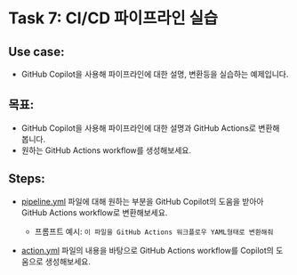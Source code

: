 # Task 7: CI/CD 파이프라인 실습

## Use case: 
- GitHub Copilot을 사용해 파이프라인에 대한 설명, 변환등을 실습하는 예제입니다.

## 목표:
- GitHub Copilot을 사용해 파이프라인에 대한 설명과 GitHub Actions로 변환해 봅니다. 
- 원하는 GitHub Actions workflow를 생성해보세요.

## Steps:
- [pipeline.yml](src/pipeline.yml) 파일에 대해 원하는 부분을 GitHub Copilot의 도움을 받아아 GitHub Actions workflow로 변환해보세요.
  - 프롬프트 예시: `이 파일을 GitHub Actions 워크플로우 YAML형태로 변환해줘` <br>

- [action.yml](src/actions.yml) 파일의 내용을 바탕으로 GitHub Actions workflow를 Copilot의 도움으로 생성해보세요.

